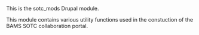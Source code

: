 This is the sotc_mods Drupal module.

This module contains various utility functions used in the constuction
of the BAMS SOTC collaboration portal.

